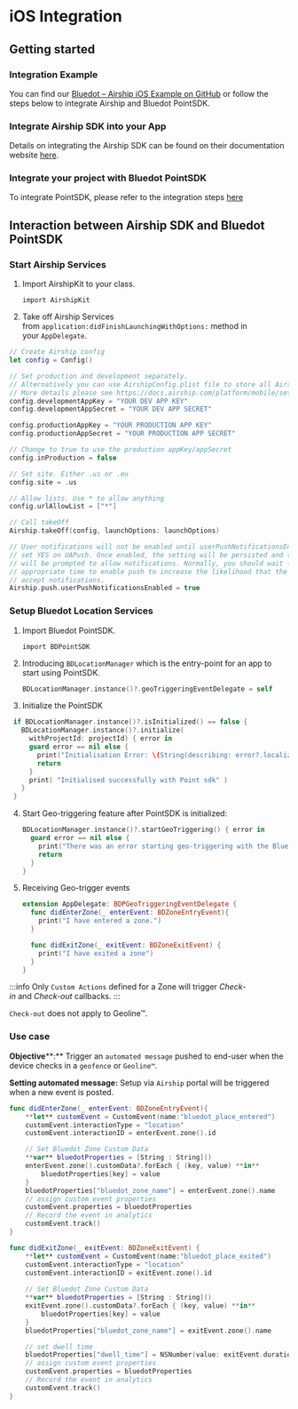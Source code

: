 iOS Integration
=======================

Getting started
---------------

### Integration Example

You can find our [Bluedot – Airship iOS Example on GitHub](https://github.com/Bluedot-Innovation/PointSDK-UrbanAirshipIntegrationExample-iOS) or follow the steps below to integrate Airship and Bluedot PointSDK.

### Integrate Airship SDK into your App

Details on integrating the Airship SDK can be found on their documentation website [here](https://docs.airship.com/platform/ios/getting-started/).

### Integrate your project with Bluedot PointSDK

To integrate PointSDK, please refer to the integration steps [here](../../Point%20SDK/iOS/Quick%20Start.md)

Interaction between Airship SDK and Bluedot PointSDK
----------------------------------------------------

### Start Airship Services

1.  Import AirshipKit to your class.
    
    `import AirshipKit`
    
2.  Take off Airship Services from `application:didFinishLaunchingWithOptions:` method in your `AppDelegate`.

```swift
// Create Airship config
let config = Config()

// Set production and development separately.
// Alternatively you can use AirshipConfig.plist file to store all Airship configurations.
// More details please see https://docs.airship.com/platform/mobile/setup/sdk/ios/
config.developmentAppKey = "YOUR DEV APP KEY"
config.developmentAppSecret = "YOUR DEV APP SECRET"

config.productionAppKey = "YOUR PRODUCTION APP KEY"
config.productionAppSecret = "YOUR PRODUCTION APP SECRET"

// Change to true to use the production appKey/appSecret
config.inProduction = false

// Set site. Either .us or .eu
config.site = .us

// Allow lists. Use * to allow anything
config.urlAllowList = ["*"]

// Call takeOff
Airship.takeOff(config, launchOptions: launchOptions)

// User notifications will not be enabled until userPushNotificationsEnabled is
// set YES on UAPush. Once enabled, the setting will be persisted and the user
// will be prompted to allow notifications. Normally, you should wait for a more
// appropriate time to enable push to increase the likelihood that the user will
// accept notifications.
Airship.push.userPushNotificationsEnabled = true
```

### Setup Bluedot Location Services

1.  Import Bluedot PointSDK.
    
    `import BDPointSDK`
    
2.  Introducing `BDLocationManager` which is the entry-point for an app to start using PointSDK.
    ```swift
    BDLocationManager.instance()?.geoTriggeringEventDelegate = self
    ```
    
3.  Initialize the PointSDK

   ```swift
    if BDLocationManager.instance()?.isInitialized() == false {
      BDLocationManager.instance()?.initialize(
        withProjectId: projectId) { error in
        guard error == nil else {
          print("Initialisation Error: \(String(describing: error?.localizedDescription))") 
          return
        }
        print( "Initialised successfully with Point sdk" )
      }
    }
  ```
    
4.  Start Geo-triggering feature after PointSDK is initialized:
    
    ```swift
    BDLocationManager.instance()?.startGeoTriggering() { error in 
      guard error == nil else {
        print("There was an error starting geo-triggering with the Bluedot SDK: \(error.localizedDescription)")
        return
      }
    }
    ```
    
5.  Receiving Geo-trigger events
    ```swift
    extension AppDelegate: BDPGeoTriggeringEventDelegate {
      func didEnterZone(_ enterEvent: BDZoneEntryEvent){ 
        print("I have entered a zone.")
      }
    
      func didExitZone(_ exitEvent: BDZoneExitEvent) {
        print("I have exited a zone")
      }
    }
    ```
    


:::info
Only `Custom Actions` defined for a Zone will trigger _Check-in_ and _Check-out_ callbacks.
:::

`Check-out` does not apply to Geoline™.

### Use case

**Objective****:** Trigger an `automated message` pushed to end-user when the device checks in a `geofence` or `Geoline™`.

**Setting automated message:** Setup via `Airship` portal will be triggered when a new event is posted.

```swift
func didEnterZone(_ enterEvent: BDZoneEntryEvent){
    **let** customEvent = CustomEvent(name:"bluedot_place_entered")
    customEvent.interactionType = "location"
    customEvent.interactionID = enterEvent.zone().id

    // Set Bluedot Zone Custom Data
    **var** bluedotProperties = [String : String]()
    enterEvent.zone().customData?.forEach { (key, value) **in**
        bluedotProperties[key] = value
    }
    bluedotProperties["bluedot_zone_name"] = enterEvent.zone().name
    // assign custom event properties
    customEvent.properties = bluedotProperties
    // Record the event in analytics
    customEvent.track()
}

func didExitZone(_ exitEvent: BDZoneExitEvent) {
    **let** customEvent = CustomEvent(name:"bluedot_place_exited")
    customEvent.interactionType = "location"
    customEvent.interactionID = exitEvent.zone().id
    
    // Set Bluedot Zone Custom Data
    **var** bluedotProperties = [String : String]()
    exitEvent.zone().customData?.forEach { (key, value) **in**
        bluedotProperties[key] = value
    }
    bluedotProperties["bluedot_zone_name"] = exitEvent.zone().name

    // set dwell time
    bluedotProperties["dwell_time"] = NSNumber(value: exitEvent.duration).stringValue
    // assign custom event properties
    customEvent.properties = bluedotProperties
    // Record the event in analytics
    customEvent.track()
}
```
